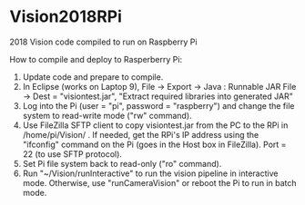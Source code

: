 # Vision2018RPi
2018 Vision code compiled to run on Raspberry Pi

How to compile and deploy to Rasperberry Pi:
1. Update code and prepare to compile.
2. In Eclipse (works on Laptop 9), File -> Export -> Java : Runnable JAR File -> 
   Dest = "visiontest.jar", "Extract required libraries into generated JAR"
3. Log into the Pi (user = "pi", password = "raspberry") and change the file system to read-write mode ("rw" command).
4. Use FileZilla SFTP client to copy visiontest.jar from the PC to the RPi in /home/pi/Vision/  .
   If needed, get the RPi's IP address using the "ifconfig" command on the Pi (goes in the Host box in FileZilla).
   Port = 22 (to use SFTP protocol).
5. Set Pi file system back to read-only ("ro" command).
6. Run "~/Vision/runInteractive" to run the vision pipeline in interactive mode.  Otherwise, use "runCameraVision" or reboot the Pi
   to run in batch mode.
   
   

